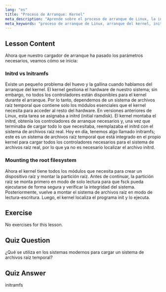 ```yaml
---
lang: "es"
title: "Proceso de Arranque: Kernel"
meta_description: "Aprende sobre el proceso de arranque de Linux, la inicialización del kernel y el papel de initramfs. Comprende cómo el kernel monta el sistema de archivos raíz. Guía del proceso de arranque de Linux."
meta_keywords: "proceso de arranque de Linux, arranque del kernel, initramfs, initrd, sistema de archivos raíz, tutorial de Linux, Linux para principiantes, guía de Linux"
---
```


## Lesson Content

Ahora que nuestro cargador de arranque ha pasado los parámetros necesarios, veamos cómo se inicia:

### Initrd vs Initramfs

Existe un pequeño problema del huevo y la gallina cuando hablamos del arranque del kernel. El kernel gestiona el hardware de nuestro sistema; sin embargo, no todos los controladores están disponibles para el kernel durante el arranque. Por lo tanto, dependemos de un sistema de archivos raíz temporal que contiene solo los módulos esenciales que el kernel necesita para acceder al resto del hardware. En versiones anteriores de Linux, esta tarea se asignaba a initrd (initial ramdisk). El kernel montaba el initrd, obtenía los controladores de arranque necesarios y, una vez que terminaba de cargar todo lo que necesitaba, reemplazaba el initrd con el sistema de archivos raíz real. Hoy en día, tenemos algo llamado initramfs; este es un sistema de archivos raíz temporal que está integrado en el propio kernel para cargar todos los controladores necesarios para el sistema de archivos raíz real, por lo que ya no es necesario localizar el archivo initrd.

### Mounting the root filesystem

Ahora el kernel tiene todos los módulos que necesita para crear un dispositivo raíz y montar la partición raíz. Antes de continuar, la partición raíz se monta primero en modo de solo lectura para que fsck pueda ejecutarse de forma segura y verificar la integridad del sistema. Posteriormente, vuelve a montar el sistema de archivos raíz en modo de lectura-escritura. Luego, el kernel localiza el programa init y lo ejecuta.

## Exercise

No exercises for this lesson.

## Quiz Question

¿Qué se utiliza en los sistemas modernos para cargar un sistema de archivos raíz temporal?

## Quiz Answer

initramfs
